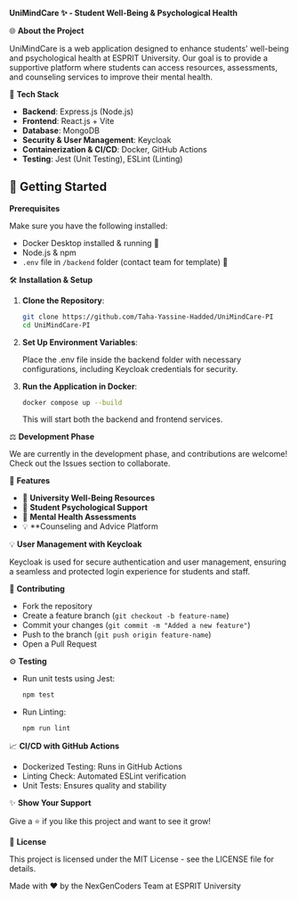 **UniMindCare ✨ - Student Well-Being & Psychological Health**

🌐 **About the Project**

UniMindCare is a web application designed to enhance students' well-being and psychological health at ESPRIT University. Our goal is to provide a supportive platform where students can access resources, assessments, and counseling services to improve their mental health.

🚀 **Tech Stack**

- **Backend**: Express.js (Node.js)
- **Frontend**: React.js + Vite
- **Database**: MongoDB
- **Security & User Management**: Keycloak
- **Containerization & CI/CD**: Docker, GitHub Actions
- **Testing**: Jest (Unit Testing), ESLint (Linting)

## 🚀 Getting Started

**Prerequisites**

Make sure you have the following installed:

- Docker Desktop installed & running 🐳
- Node.js & npm
- `.env` file in `/backend` folder (contact team for template) 🔑

🛠️ **Installation & Setup**

1. **Clone the Repository**:

   ```bash
   git clone https://github.com/Taha-Yassine-Hadded/UniMindCare-PI
   cd UniMindCare-PI
   ```

2. **Set Up Environment Variables**:

   Place the .env file inside the backend folder with necessary configurations, including Keycloak credentials for security.

3. **Run the Application in Docker**:

   ```bash
   docker compose up --build
   ```

   This will start both the backend and frontend services.

⚖️ **Development Phase**

We are currently in the development phase, and contributions are welcome! Check out the Issues section to collaborate.

📝 **Features**

- 🏢 **University Well-Being Resources**
- 👥 **Student Psychological Support**
- 🔎 **Mental Health Assessments**
- 💡 **Counseling and Advice Platform

💡 **User Management with Keycloak**

Keycloak is used for secure authentication and user management, ensuring a seamless and protected login experience for students and staff.

💪 **Contributing**

- Fork the repository
- Create a feature branch (`git checkout -b feature-name`)
- Commit your changes (`git commit -m "Added a new feature"`)
- Push to the branch (`git push origin feature-name`)
- Open a Pull Request

⚙️ **Testing**

- Run unit tests using Jest:

   ```bash
   npm test
   ```

- Run Linting:

   ```bash
   npm run lint
   ```

📈 **CI/CD with GitHub Actions**

- Dockerized Testing: Runs in GitHub Actions
- Linting Check: Automated ESLint verification
- Unit Tests: Ensures quality and stability

✨ **Show Your Support**

Give a ⭐ if you like this project and want to see it grow!

🌟 **License**

This project is licensed under the MIT License - see the LICENSE file for details.

Made with ❤️ by the NexGenCoders Team at ESPRIT University
